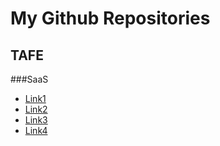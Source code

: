 # My Github Repositories

## TAFE

###SaaS

* [Link1](Link1.com)
* [Link2](Link2.com)
* [Link3](Link3.com)
* [Link4](Link4.com)
